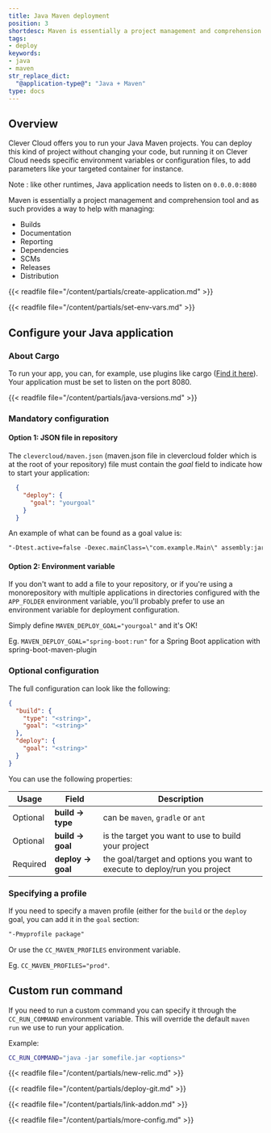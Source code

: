 ```yaml
---
title: Java Maven deployment
position: 3
shortdesc: Maven is essentially a project management and comprehension tool...
tags:
- deploy
keywords:
- java
- maven
str_replace_dict:
  "@application-type@": "Java + Maven"
type: docs
---
```


## Overview

Clever Cloud offers you to run your Java Maven projects. You can deploy this kind of project without changing your code, but running it on Clever Cloud needs specific environment variables or configuration files, to add parameters like your targeted container for instance.

Note : like other runtimes, Java application needs to listen on `0.0.0.0:8080`

Maven is essentially a project management and comprehension tool and as such provides a way to help with managing:

* Builds
* Documentation
* Reporting
* Dependencies
* SCMs
* Releases
* Distribution

{{< readfile file="/content/partials/create-application.md" >}}

{{< readfile file="/content/partials/set-env-vars.md" >}}

## Configure your Java application

### About Cargo

To run your app, you can, for example, use plugins like cargo ([Find it here](https://codehaus-cargo.github.io/cargo/Maven+3+Plugin.html)).
Your application must be set to listen on the port 8080.

{{< readfile file="/content/partials/java-versions.md" >}}

### Mandatory configuration

#### Option 1: JSON file in repository

The `clevercloud/maven.json` (maven.json file in clevercloud folder which is at the root of your repository) file must contain the _goal_ field to indicate how to start your application:

```json
  {
    "deploy": {
      "goal": "yourgoal"
    }
  }
```

An example of what can be found as a goal value is:  

```txt
"-Dtest.active=false -Dexec.mainClass=\"com.example.Main\" assembly:jar-with-dependencies exec:java"
```

#### Option 2: Environment variable

If you don't want to add a file to your repository, or if you're using a monorepository with multiple applications in directories configured with the `APP_FOLDER` environment variable, you'll probably prefer to use an environment variable for deployment configuration.

Simply define `MAVEN_DEPLOY_GOAL="yourgoal"` and it's OK!

Eg. `MAVEN_DEPLOY_GOAL="spring-boot:run"` for a Spring Boot application with spring-boot-maven-plugin

### Optional configuration

The full configuration can look like the following:

```json
{
  "build": {
    "type": "<string>",
    "goal": "<string>"
  },
  "deploy": {
    "goal": "<string>"
  }
}
```

You can use the following properties:

<table class="table table-bordered table-striped">
  <thead>
    <tr>
      <th>Usage</th>
      <th>Field</th>
      <th>Description</th>
    </tr>
  </thead>
  <tbody>
    <tr>
      <td><span class="label label-default">Optional</span></td>
      <td><strong>build -&gt; type</strong></td>
      <td>can be <code>maven</code>, <code>gradle</code> or <code>ant</code></td>
    </tr>
    <tr>
      <td><span class="label label-default">Optional</span></td>
      <td><strong>build -&gt; goal</strong></td>
      <td>is the target you want to use to build your project</td>
    </tr>
    <tr>
      <td><span class="label label-danger">Required</span></td>
      <td><strong>deploy -&gt; goal</strong></td>
      <td>the goal/target and options you want to execute to deploy/run you project</td>
    </tr>
  </tbody>
</table>

### Specifying a profile

If you need to specify a maven profile (either for the `build` or the `deploy` goal, you can add it in the `goal` section:

```txt
"-Pmyprofile package"
```

Or use the `CC_MAVEN_PROFILES` environment variable.

Eg. `CC_MAVEN_PROFILES="prod"`.

## Custom run command

If you need to run a custom command
you can specify it through the `CC_RUN_COMMAND` environment variable.
This will override the default `maven run` we use to run your application.

Example:

```bash
CC_RUN_COMMAND="java -jar somefile.jar <options>"
```

{{< readfile file="/content/partials/new-relic.md" >}}

{{< readfile file="/content/partials/deploy-git.md" >}}

{{< readfile file="/content/partials/link-addon.md" >}}

{{< readfile file="/content/partials/more-config.md" >}}
